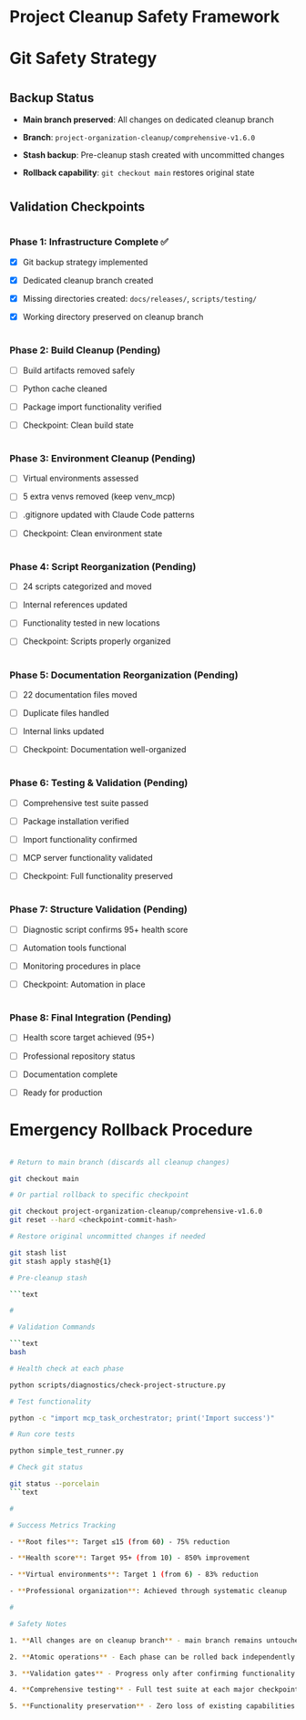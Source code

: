

# Project Cleanup Safety Framework

#

# Git Safety Strategy

#

## Backup Status

- **Main branch preserved**: All changes on dedicated cleanup branch

- **Branch**: `project-organization-cleanup/comprehensive-v1.6.0`

- **Stash backup**: Pre-cleanup stash created with uncommitted changes

- **Rollback capability**: `git checkout main` restores original state

#

## Validation Checkpoints

#

### Phase 1: Infrastructure Complete ✅

- [x] Git backup strategy implemented

- [x] Dedicated cleanup branch created

- [x] Missing directories created: `docs/releases/`, `scripts/testing/`

- [x] Working directory preserved on cleanup branch

#

### Phase 2: Build Cleanup (Pending)

- [ ] Build artifacts removed safely

- [ ] Python cache cleaned

- [ ] Package import functionality verified

- [ ] Checkpoint: Clean build state

#

### Phase 3: Environment Cleanup (Pending)

- [ ] Virtual environments assessed

- [ ] 5 extra venvs removed (keep venv_mcp)

- [ ] .gitignore updated with Claude Code patterns

- [ ] Checkpoint: Clean environment state

#

### Phase 4: Script Reorganization (Pending)

- [ ] 24 scripts categorized and moved

- [ ] Internal references updated

- [ ] Functionality tested in new locations

- [ ] Checkpoint: Scripts properly organized

#

### Phase 5: Documentation Reorganization (Pending)

- [ ] 22 documentation files moved

- [ ] Duplicate files handled

- [ ] Internal links updated

- [ ] Checkpoint: Documentation well-organized

#

### Phase 6: Testing & Validation (Pending)

- [ ] Comprehensive test suite passed

- [ ] Package installation verified

- [ ] Import functionality confirmed

- [ ] MCP server functionality validated

- [ ] Checkpoint: Full functionality preserved

#

### Phase 7: Structure Validation (Pending)

- [ ] Diagnostic script confirms 95+ health score

- [ ] Automation tools functional

- [ ] Monitoring procedures in place

- [ ] Checkpoint: Automation in place

#

### Phase 8: Final Integration (Pending)

- [ ] Health score target achieved (95+)

- [ ] Professional repository status

- [ ] Documentation complete

- [ ] Ready for production

#

# Emergency Rollback Procedure

```bash

# Return to main branch (discards all cleanup changes)

git checkout main

# Or partial rollback to specific checkpoint

git checkout project-organization-cleanup/comprehensive-v1.6.0
git reset --hard <checkpoint-commit-hash>

# Restore original uncommitted changes if needed

git stash list
git stash apply stash@{1}  

# Pre-cleanup stash

```text

#

# Validation Commands

```text
bash

# Health check at each phase

python scripts/diagnostics/check-project-structure.py

# Test functionality

python -c "import mcp_task_orchestrator; print('Import success')"

# Run core tests

python simple_test_runner.py

# Check git status

git status --porcelain
```text

#

# Success Metrics Tracking

- **Root files**: Target ≤15 (from 60) - 75% reduction

- **Health score**: Target 95+ (from 10) - 850% improvement  

- **Virtual environments**: Target 1 (from 6) - 83% reduction

- **Professional organization**: Achieved through systematic cleanup

#

# Safety Notes

1. **All changes are on cleanup branch** - main branch remains untouched

2. **Atomic operations** - Each phase can be rolled back independently

3. **Validation gates** - Progress only after confirming functionality

4. **Comprehensive testing** - Full test suite at each major checkpoint

5. **Functionality preservation** - Zero loss of existing capabilities
